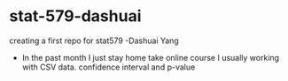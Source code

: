 # stat-579-dashuai
creating a first repo for stat579
-Dashuai Yang 
- In the past month I just stay home take online course
I usually working with CSV data.
confidence interval and p-value
